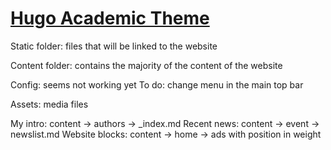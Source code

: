 # [Hugo Academic Theme](https://github.com/wowchemy/starter-hugo-academic)

Static folder: files that will be linked to the website

Content folder: contains the majority of the content of the website

Config: seems not working yet
	To do: change menu in the main top bar

Assets: media files

My intro: content -> authors -> _index.md
Recent news: content -> event -> newslist.md
Website blocks: content -> home -> ads with position in weight